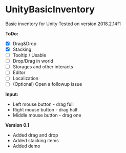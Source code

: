 # UnityBasicInventory
Basic inventory for Unity
Tested on version 2018.2.14f1

**ToDo:**
- [x] Drag&Drop
- [x] Stacking
- [ ] Tooltip / Usable
- [ ] Drop/Drag in world
- [ ] Storages and other interacts
- [ ] Editor
- [ ] Localization
- [ ] \(Optional) Open a followup issue

**Input:**
- Left mouse button - drag full
- Right mouse button - drag half
- Middle mouse button - drag one


**Version 0.1**
- Added drag and drop
- Added stacking items
- Added demo

